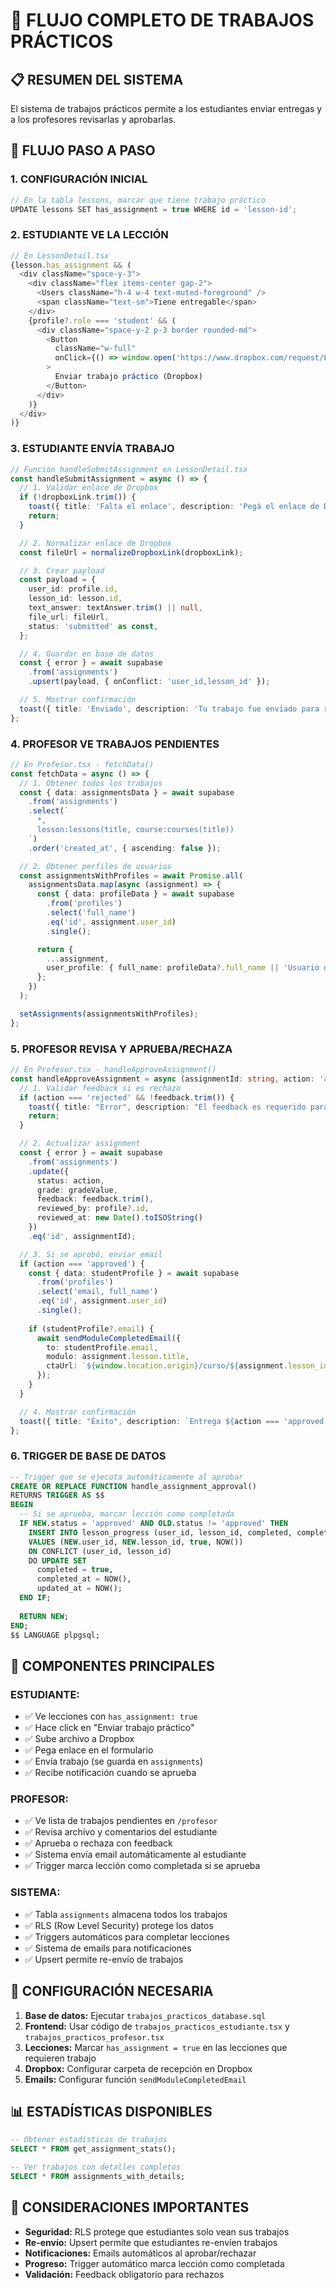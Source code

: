 # 🎯 FLUJO COMPLETO DE TRABAJOS PRÁCTICOS

## 📋 **RESUMEN DEL SISTEMA**

El sistema de trabajos prácticos permite a los estudiantes enviar entregas y a los profesores revisarlas y aprobarlas.

## 🔄 **FLUJO PASO A PASO**

### **1. CONFIGURACIÓN INICIAL**
```typescript
// En la tabla lessons, marcar que tiene trabajo práctico
UPDATE lessons SET has_assignment = true WHERE id = 'lesson-id';
```

### **2. ESTUDIANTE VE LA LECCIÓN**
```typescript
// En LessonDetail.tsx
{lesson.has_assignment && (
  <div className="space-y-3">
    <div className="flex items-center gap-2">
      <Users className="h-4 w-4 text-muted-foreground" />
      <span className="text-sm">Tiene entregable</span>
    </div>
    {profile?.role === 'student' && (
      <div className="space-y-2 p-3 border rounded-md">
        <Button
          className="w-full"
          onClick={() => window.open('https://www.dropbox.com/request/LlaRtF8KefIoXHjdg0Uo', '_blank')}
        >
          Enviar trabajo práctico (Dropbox)
        </Button>
      </div>
    )}
  </div>
)}
```

### **3. ESTUDIANTE ENVÍA TRABAJO**
```typescript
// Función handleSubmitAssignment en LessonDetail.tsx
const handleSubmitAssignment = async () => {
  // 1. Validar enlace de Dropbox
  if (!dropboxLink.trim()) {
    toast({ title: 'Falta el enlace', description: 'Pegá el enlace de Dropbox del archivo.' });
    return;
  }

  // 2. Normalizar enlace de Dropbox
  const fileUrl = normalizeDropboxLink(dropboxLink);

  // 3. Crear payload
  const payload = {
    user_id: profile.id,
    lesson_id: lesson.id,
    text_answer: textAnswer.trim() || null,
    file_url: fileUrl,
    status: 'submitted' as const,
  };

  // 4. Guardar en base de datos
  const { error } = await supabase
    .from('assignments')
    .upsert(payload, { onConflict: 'user_id,lesson_id' });

  // 5. Mostrar confirmación
  toast({ title: 'Enviado', description: 'Tu trabajo fue enviado para revisión.' });
};
```

### **4. PROFESOR VE TRABAJOS PENDIENTES**
```typescript
// En Profesor.tsx - fetchData()
const fetchData = async () => {
  // 1. Obtener todos los trabajos
  const { data: assignmentsData } = await supabase
    .from('assignments')
    .select(`
      *,
      lesson:lessons(title, course:courses(title))
    `)
    .order('created_at', { ascending: false });

  // 2. Obtener perfiles de usuarios
  const assignmentsWithProfiles = await Promise.all(
    assignmentsData.map(async (assignment) => {
      const { data: profileData } = await supabase
        .from('profiles')
        .select('full_name')
        .eq('id', assignment.user_id)
        .single();

      return {
        ...assignment,
        user_profile: { full_name: profileData?.full_name || 'Usuario desconocido' }
      };
    })
  );

  setAssignments(assignmentsWithProfiles);
};
```

### **5. PROFESOR REVISA Y APRUEBA/RECHAZA**
```typescript
// En Profesor.tsx - handleApproveAssignment()
const handleApproveAssignment = async (assignmentId: string, action: 'approved' | 'rejected') => {
  // 1. Validar feedback si es rechazo
  if (action === 'rejected' && !feedback.trim()) {
    toast({ title: "Error", description: "El feedback es requerido para rechazar una entrega" });
    return;
  }

  // 2. Actualizar assignment
  const { error } = await supabase
    .from('assignments')
    .update({
      status: action,
      grade: gradeValue,
      feedback: feedback.trim(),
      reviewed_by: profile?.id,
      reviewed_at: new Date().toISOString()
    })
    .eq('id', assignmentId);

  // 3. Si se aprobó, enviar email
  if (action === 'approved') {
    const { data: studentProfile } = await supabase
      .from('profiles')
      .select('email, full_name')
      .eq('id', assignment.user_id)
      .single();
    
    if (studentProfile?.email) {
      await sendModuleCompletedEmail({
        to: studentProfile.email,
        modulo: assignment.lesson.title,
        ctaUrl: `${window.location.origin}/curso/${assignment.lesson_id}`,
      });
    }
  }

  // 4. Mostrar confirmación
  toast({ title: "Éxito", description: `Entrega ${action === 'approved' ? 'aprobada' : 'rechazada'}` });
};
```

### **6. TRIGGER DE BASE DE DATOS**
```sql
-- Trigger que se ejecuta automáticamente al aprobar
CREATE OR REPLACE FUNCTION handle_assignment_approval()
RETURNS TRIGGER AS $$
BEGIN
  -- Si se aprueba, marcar lección como completada
  IF NEW.status = 'approved' AND OLD.status != 'approved' THEN
    INSERT INTO lesson_progress (user_id, lesson_id, completed, completed_at)
    VALUES (NEW.user_id, NEW.lesson_id, true, NOW())
    ON CONFLICT (user_id, lesson_id)
    DO UPDATE SET 
      completed = true,
      completed_at = NOW(),
      updated_at = NOW();
  END IF;
  
  RETURN NEW;
END;
$$ LANGUAGE plpgsql;
```

## 🎯 **COMPONENTES PRINCIPALES**

### **ESTUDIANTE:**
- ✅ Ve lecciones con `has_assignment: true`
- ✅ Hace click en "Enviar trabajo práctico"
- ✅ Sube archivo a Dropbox
- ✅ Pega enlace en el formulario
- ✅ Envía trabajo (se guarda en `assignments`)
- ✅ Recibe notificación cuando se aprueba

### **PROFESOR:**
- ✅ Ve lista de trabajos pendientes en `/profesor`
- ✅ Revisa archivo y comentarios del estudiante
- ✅ Aprueba o rechaza con feedback
- ✅ Sistema envía email automáticamente al estudiante
- ✅ Trigger marca lección como completada si se aprueba

### **SISTEMA:**
- ✅ Tabla `assignments` almacena todos los trabajos
- ✅ RLS (Row Level Security) protege los datos
- ✅ Triggers automáticos para completar lecciones
- ✅ Sistema de emails para notificaciones
- ✅ Upsert permite re-envío de trabajos

## 🔧 **CONFIGURACIÓN NECESARIA**

1. **Base de datos:** Ejecutar `trabajos_practicos_database.sql`
2. **Frontend:** Usar código de `trabajos_practicos_estudiante.tsx` y `trabajos_practicos_profesor.tsx`
3. **Lecciones:** Marcar `has_assignment = true` en las lecciones que requieren trabajo
4. **Dropbox:** Configurar carpeta de recepción en Dropbox
5. **Emails:** Configurar función `sendModuleCompletedEmail`

## 📊 **ESTADÍSTICAS DISPONIBLES**

```sql
-- Obtener estadísticas de trabajos
SELECT * FROM get_assignment_stats();

-- Ver trabajos con detalles completos
SELECT * FROM assignments_with_details;
```

## 🚨 **CONSIDERACIONES IMPORTANTES**

- **Seguridad:** RLS protege que estudiantes solo vean sus trabajos
- **Re-envío:** Upsert permite que estudiantes re-envíen trabajos
- **Notificaciones:** Emails automáticos al aprobar/rechazar
- **Progreso:** Trigger automático marca lección como completada
- **Validación:** Feedback obligatorio para rechazos
